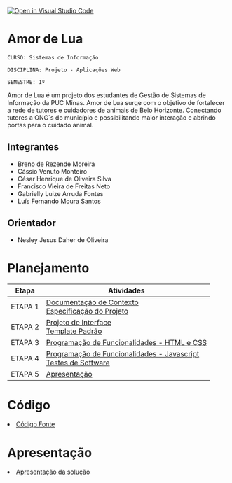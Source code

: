 [![Open in Visual Studio Code](https://classroom.github.com/assets/open-in-vscode-718a45dd9cf7e7f842a935f5ebbe5719a5e09af4491e668f4dbf3b35d5cca122.svg)](https://classroom.github.com/online_ide?assignment_repo_id=12240398&assignment_repo_type=AssignmentRepo)
# Amor de Lua

`CURSO: Sistemas de Informação`

`DISCIPLINA: Projeto - Aplicações Web`

`SEMESTRE: 1º`

Amor de Lua é um projeto dos estudantes de Gestão de Sistemas de Informação da PUC Minas. Amor de Lua surge com o objetivo de fortalecer a rede de tutores e cuidadores de animais de Belo Horizonte. Conectando tutores a ONG`s do município e possibilitando maior interação e abrindo portas para o cuidado animal.

## Integrantes

* Breno de Rezende Moreira
* Cássio Venuto Monteiro
* César Henrique de Oliveira Silva
* Francisco Vieira de Freitas Neto
* Gabrielly Luize Arruda Fontes
* Luís Fernando Moura Santos

## Orientador

* Nesley Jesus Daher de Oliveira

# Planejamento

| Etapa         | Atividades |
|  :----:   | ----------- |
| ETAPA 1         |[Documentação de Contexto](docs/context.md) <br> [Especificação do Projeto](docs/especification.md) |
| ETAPA 2         |[Projeto de Interface](docs/interface.md) <br> [Template Padrão](docs/template.md) |
| ETAPA 3         |[Programação de Funcionalidades - HTML e CSS](docs/development.md) |
| ETAPA 4        |[Programação de Funcionalidades - Javascript](docs/development.md) <br> [Testes de Software ](docs/tests.md) |
| ETAPA 5         | [Apresentação](presentation/README.md) |

# Código

<li><a href="src/README.md"> Código Fonte</a></li>

# Apresentação

<li><a href="presentation/README.md"> Apresentação da solução</a></li>
